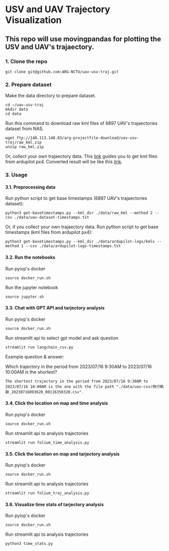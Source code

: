 # USV and UAV Trajectory Visualization
## This repo will use **movingpandas** for plotting the USV and UAV's trajaectory.

### 1. Clone the repo
```
git clone git@github.com:ARG-NCTU/uav-usv-traj.git
```

### 2. Prepare dataset
Make the data directory to prepare dataset.
```
cd ~/uav-usv-traj
mkdir data
cd data
```

Run this command to download raw kml files of 6897 UAV's trajaectories dataset from NAS.
```
wget ftp://140.113.148.83/arg-projectfile-download/uav-usv-traj/raw_kml.zip
unzip raw_kml.zip
```

Or, collect your own trajaectory data. This [link](https://docs.google.com/document/d/1mWLEjzz1vDetMLI1GxP4AXXHkgWak5V9Ur3kOQ9WKCw/edit?usp=sharing) guides you to get kml files from ardupilot px4. Converted result will be like this [link](http://gofile.me/773h8/XKIs8EA2K). 

### 3. Usage
#### 3.1. Preprocessing data
Run python script to get base timestamps (6897 UAV's trajaectories dataset):
```
python3 get-basetimestamps.py --kml_dir ./data/raw_kml --method 2 --csv ./data/uav-dataset-timestamps.txt
```
Or, if you collect your own trajaectory data. Run python script to get base timestamps (kml files from ardupilot px4):
```
python3 get-basetimestamps.py --kml_dir ./data/ardupilot-logs/kmls --method 1 --csv ./data/ardupilot-logs-timestamps.txt
```

#### 3.2. Run the notebooks 
Run pyivp's docker 
```
source docker_run.sh
```

Run the jupyter notebook
```
source jupyter.sh
```

#### 3.3. Chat with GPT API and tarjectory analysis
Run pyivp's docker 
```
source docker_run.sh
```

Run streamlit api to select gpt model and ask question
```
streamlit run langchain_csv.py
```

Example question & answer:

Which trajectory in the period from 2023/07/16 9:30AM to 2023/07/16 10:00AM is the shortest?
```
The shortest trajectory in the period from 2023/07/16 9:30AM to 2023/07/16 10:00AM is the one with the file path "./data/uav-csv/飛行軌跡_20230716093620_R0116350320.csv".
```

#### 3.4. Click the location on map and time analysis
Run pyivp's docker 
```
source docker_run.sh
```

Run streamlit api to analysis trajectories
```
streamlit run folium_time_analysis.py
```

#### 3.5. Click the location on map and tarjectory analysis
Run pyivp's docker 
```
source docker_run.sh
```

Run streamlit api to analysis trajectories
```
streamlit run folium_traj_analysis.py
```

#### 3.6. Visualize time stats of tarjectory analysis
Run pyivp's docker 
```
source docker_run.sh
```

Run streamlit api to analysis trajectories
```
python3 time_stats.py
```
